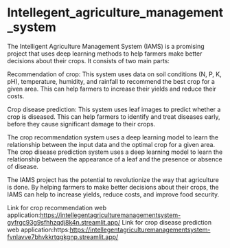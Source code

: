 # Intellegent_agriculture_management_system
The Intelligent Agriculture Management System (IAMS) is a promising project that uses deep learning methods to help farmers make better decisions about their crops. It consists of two main parts:

Recommendation of crop: This system uses data on soil conditions (N, P, K, pH), temperature, humidity, and rainfall to recommend the best crop for a given area. This can help farmers to increase their yields and reduce their costs.

Crop disease prediction: This system uses leaf images to predict whether a crop is diseased. This can help farmers to identify and treat diseases early, before they cause significant damage to their crops.

The crop recommendation system uses a deep learning model to learn the relationship between the input data and the optimal crop for a given area. The crop disease prediction system uses a deep learning model to learn the relationship between the appearance of a leaf and the presence or absence of disease.

The IAMS project has the potential to revolutionize the way that agriculture is done. By helping farmers to make better decisions about their crops, the IAMS can help to increase yields, reduce costs, and improve food security.


Link for crop recommendation web application:https://intellegentagriculturemanagementsystem-gyfrgc93g9sfhhzqdj8k4n.streamlit.app/
Link for crop disease prediction web application:https:https://intellegentagriculturemanagementsystem-fvnlavve7bhvkkrtqgkgnp.streamlit.app/
